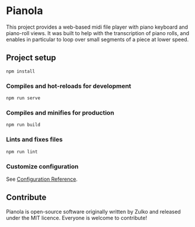 # Pianola

This project provides a web-based midi file player with piano keyboard and piano-roll views. It was built to help with the transcription of piano rolls, and enables in particular to loop over small segments of a piece at lower speed.

## Project setup

```
npm install
```

### Compiles and hot-reloads for development

```
npm run serve
```

### Compiles and minifies for production

```
npm run build
```

### Lints and fixes files

```
npm run lint
```

### Customize configuration

See [Configuration Reference](https://cli.vuejs.org/config/).

## Contribute

Pianola is open-source software originally written by Zulko and released under the MIT licence. Everyone is welcome to contribute!
